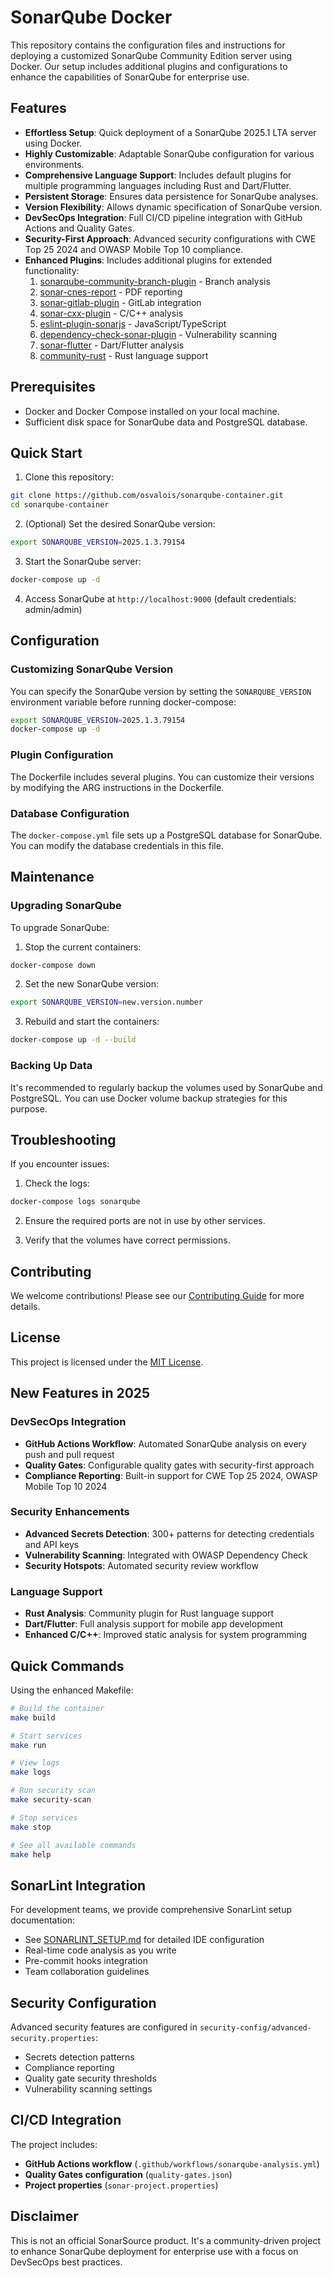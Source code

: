 # SonarQube Docker

This repository contains the configuration files and instructions for deploying a customized SonarQube Community Edition server using Docker. Our setup includes additional plugins and configurations to enhance the capabilities of SonarQube for enterprise use.

## Features

- **Effortless Setup**: Quick deployment of a SonarQube 2025.1 LTA server using Docker.
- **Highly Customizable**: Adaptable SonarQube configuration for various environments.
- **Comprehensive Language Support**: Includes default plugins for multiple programming languages including Rust and Dart/Flutter.
- **Persistent Storage**: Ensures data persistence for SonarQube analyses.
- **Version Flexibility**: Allows dynamic specification of SonarQube version.
- **DevSecOps Integration**: Full CI/CD pipeline integration with GitHub Actions and Quality Gates.
- **Security-First Approach**: Advanced security configurations with CWE Top 25 2024 and OWASP Mobile Top 10 compliance.
- **Enhanced Plugins**: Includes additional plugins for extended functionality:
  1. [sonarqube-community-branch-plugin](https://github.com/mc1arke/sonarqube-community-branch-plugin) - Branch analysis
  2. [sonar-cnes-report](https://github.com/cnescatlab/sonar-cnes-report) - PDF reporting
  3. [sonar-gitlab-plugin](https://github.com/gabrie-allaigre/sonar-gitlab-plugin) - GitLab integration
  4. [sonar-cxx-plugin](https://github.com/SonarOpenCommunity/sonar-cxx) - C/C++ analysis
  5. [eslint-plugin-sonarjs](https://github.com/SonarSource/eslint-plugin-sonarjs) - JavaScript/TypeScript
  6. [dependency-check-sonar-plugin](https://github.com/dependency-check/dependency-check-sonar-plugin) - Vulnerability scanning
  7. [sonar-flutter](https://github.com/insideapp-oss/sonar-flutter) - Dart/Flutter analysis
  8. [community-rust](https://github.com/C4tWithShell/community-rust) - Rust language support
  
## Prerequisites

- Docker and Docker Compose installed on your local machine.
- Sufficient disk space for SonarQube data and PostgreSQL database.

## Quick Start

1. Clone this repository:
```sh
git clone https://github.com/osvalois/sonarqube-container.git
cd sonarqube-container
```

2. (Optional) Set the desired SonarQube version:
```sh
export SONARQUBE_VERSION=2025.1.3.79154
```

3. Start the SonarQube server:
```sh
docker-compose up -d
```

4. Access SonarQube at `http://localhost:9000` (default credentials: admin/admin)

## Configuration

### Customizing SonarQube Version

You can specify the SonarQube version by setting the `SONARQUBE_VERSION` environment variable before running docker-compose:
```sh
export SONARQUBE_VERSION=2025.1.3.79154
docker-compose up -d
```
### Plugin Configuration

The Dockerfile includes several plugins. You can customize their versions by modifying the ARG instructions in the Dockerfile.

### Database Configuration

The `docker-compose.yml` file sets up a PostgreSQL database for SonarQube. You can modify the database credentials in this file.

## Maintenance

### Upgrading SonarQube

To upgrade SonarQube:

1. Stop the current containers:
```sh
docker-compose down
```

2. Set the new SonarQube version:
```sh
export SONARQUBE_VERSION=new.version.number
```

3. Rebuild and start the containers:
```sh
docker-compose up -d --build
```

### Backing Up Data

It's recommended to regularly backup the volumes used by SonarQube and PostgreSQL. You can use Docker volume backup strategies for this purpose.

## Troubleshooting

If you encounter issues:

1. Check the logs:
```sh
docker-compose logs sonarqube
```

2. Ensure the required ports are not in use by other services.

3. Verify that the volumes have correct permissions.

## Contributing

We welcome contributions! Please see our [Contributing Guide](CONTRIBUTING.md) for more details.

## License

This project is licensed under the [MIT License](LICENSE).

## New Features in 2025

### DevSecOps Integration
- **GitHub Actions Workflow**: Automated SonarQube analysis on every push and pull request
- **Quality Gates**: Configurable quality gates with security-first approach
- **Compliance Reporting**: Built-in support for CWE Top 25 2024, OWASP Mobile Top 10 2024

### Security Enhancements
- **Advanced Secrets Detection**: 300+ patterns for detecting credentials and API keys
- **Vulnerability Scanning**: Integrated with OWASP Dependency Check
- **Security Hotspots**: Automated security review workflow

### Language Support
- **Rust Analysis**: Community plugin for Rust language support
- **Dart/Flutter**: Full analysis support for mobile app development
- **Enhanced C/C++**: Improved static analysis for system programming

## Quick Commands

Using the enhanced Makefile:

```bash
# Build the container
make build

# Start services
make run

# View logs
make logs

# Run security scan
make security-scan

# Stop services
make stop

# See all available commands
make help
```

## SonarLint Integration

For development teams, we provide comprehensive SonarLint setup documentation:
- See [SONARLINT_SETUP.md](SONARLINT_SETUP.md) for detailed IDE configuration
- Real-time code analysis as you write
- Pre-commit hooks integration
- Team collaboration guidelines

## Security Configuration

Advanced security features are configured in `security-config/advanced-security.properties`:
- Secrets detection patterns
- Compliance reporting
- Quality gate security thresholds
- Vulnerability scanning settings

## CI/CD Integration

The project includes:
- **GitHub Actions workflow** (`.github/workflows/sonarqube-analysis.yml`)
- **Quality Gates configuration** (`quality-gates.json`)
- **Project properties** (`sonar-project.properties`)

## Disclaimer

This is not an official SonarSource product. It's a community-driven project to enhance SonarQube deployment for enterprise use with a focus on DevSecOps best practices.